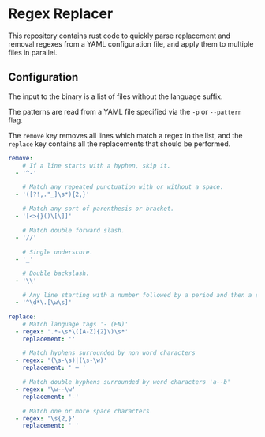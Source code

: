 # Regex Replacer

This repository contains rust code to quickly parse replacement and removal
regexes from a YAML configuration file, and apply them to multiple files in
parallel.

## Configuration

The input to the binary is a list of files without the language suffix.

The patterns are read from a YAML file specified via the `-p` or `--pattern` flag.

The `remove` key removes all lines which match a regex in the list, and the
`replace` key contains all the replacements that should be performed.

```YAML
remove:
    # If a line starts with a hyphen, skip it.
  - '^-'

    # Match any repeated punctuation with or without a space.
  - '([?!,."_]\s*){2,}'

    # Match any sort of parenthesis or bracket.
  - '[<>{}()\[\]]'

    # Match double forward slash.
  - '//'

    # Single underscore.
  - '_'

    # Double backslash.
  - '\\'

    # Any line starting with a number followed by a period and then a space or word.
  - '^\d*\.[\w\s]'

replace:
    # Match language tags '- (EN)'
  - regex: '.*-\s*\([A-Z]{2}\)\s*'
    replacement: ''

    # Match hyphens surrounded by non word characters
  - regex: '(\s-\s)|(\s-\w)'
    replacement: ' – '

    # Match double hyphens surrounded by word characters 'a--b'
  - regex: '\w--\w'
    replacement: '-'

    # Match one or more space characters
  - regex: '\s{2,}'
    replacement: ' '
```

